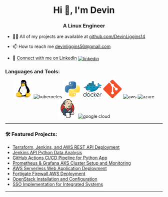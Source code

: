 <h1 align="center">Hi 👋, I'm Devin </h1>
<h3 align="center">A Linux Engineer</h3>

- 👨‍💻 All of my projects are available at [github.com/DevinLiggins14](https://github.com/DevinLiggins14)

- 📫 How to reach me devinliggins56@gmail.com
- 🤝 [Connect with me on LinkedIn](https://www.linkedin.com/in/devin-liggins/) <a href="https://www.linkedin.com/in/devin-liggins/" target="blank"><img align="center" src="https://cdn.jsdelivr.net/gh/devicons/devicon/icons/linkedin/linkedin-original.svg" alt="linkedin" width="20" height="20" /></a>

<h3 align="left">Languages and Tools:</h3>
<p align="center"> 
  <img src="https://raw.githubusercontent.com/devicons/devicon/master/icons/linux/linux-original.svg" alt="linux" width="60" height="60"/> 
  <img src="https://www.vectorlogo.zone/logos/kubernetes/kubernetes-icon.svg" alt="kubernetes" width="60" height="60"/> 
  <img src="https://raw.githubusercontent.com/devicons/devicon/master/icons/python/python-original.svg" alt="python" width="60" height="60"/> 
  <img src="https://raw.githubusercontent.com/devicons/devicon/master/icons/docker/docker-original-wordmark.svg" alt="docker" width="60" height="60"/> 
  <img src="https://raw.githubusercontent.com/devicons/devicon/master/icons/git/git-original.svg" alt="git" width="60" height="60"/>
  <img src="https://raw.githubusercontent.com/Thomas-George-T/Thomas-George-T/master/assets/aws.svg" alt="aws" width="60" height="60"/> 
  <img src="https://www.vectorlogo.zone/logos/microsoft_azure/microsoft_azure-icon.svg" alt="azure" width="60" height="60"/>
  <img src="https://raw.githubusercontent.com/devicons/devicon/master/icons/jenkins/jenkins-original.svg" alt="jenkins" width="60" height="60"/>
  <img src="https://www.vectorlogo.zone/logos/google_cloud/google_cloud-icon.svg" alt="google cloud" width="60" height="60"/>
</p>

---

<h3 align="left">🛠️ Featured Projects:</h3>
<ul>
  <li><a href="https://github.com/DevinLiggins14/Terraform-Jenkins-AWS-REST-API-Deployment" target="_blank">Terraform, Jenkins, and AWS REST API Deployment</a></li>
  <li><a href="https://github.com/DevinLiggins14/Jenkins-API-Python-Data-Analysis" target="_blank">Jenkins API Python Data Analysis</a></li>
  <li><a href="https://github.com/DevinLiggins14/GitHub-Actions-CICD-Pipeline-Python-App" target="_blank">GitHub Actions CI/CD Pipeline for Python App</a></li>
  <li><a href="https://github.com/DevinLiggins14/Prometheus-Grafana-AKS-cluster-Setup-and-Monitoring" target="_blank">Prometheus & Grafana AKS Cluster Setup and Monitoring</a></li>
  <li><a href="https://github.com/DevinLiggins14/AWS-Serverless-Web-Application-Deployment" target="_blank">AWS Serverless Web Application Deployment</a></li>
  <li><a href="https://github.com/DevinLiggins14/Fortigate-Firewall-AWS-Deployment" target="_blank">Fortigate Firewall AWS Deployment</a></li>
  <li><a href="https://github.com/DevinLiggins14/OpenStack-Installation-and-Configuration" target="_blank">OpenStack Installation and Configuration</a></li>
  <li><a href="https://github.com/DevinLiggins14/SSO-implementation-for-integrated-systems" target="_blank">SSO Implementation for Integrated Systems</a></li>
</ul>

---
